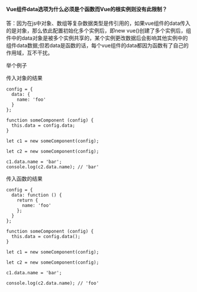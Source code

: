 #### Vue组件data选项为什么必须是个函数而Vue的根实例则没有此限制？

答：因为在js中对象、数组等复杂数据类型是传引用的，如果vue组件的data传入的是对象，那么依此配置初始化多个实例后，即new vue()创建了多个实例后，组件中的data对象是被多个实例共享的，某个实例更改数据后会影响其他实例中的组件data数据;但若data是函数的话，每个vue组件的data都因为函数有了自己的作用域，互不干扰。

举个例子

传入对象的结果
```
config = {
  data: {
    name: 'foo'
  }
};
 
function someComponent (config) {
  this.data = config.data;
}
 
let c1 = new someComponent(config);
 
let c2 = new someComponent(config);
 
c1.data.name = 'bar';
console.log(c2.data.name); // 'bar'
```


传入函数的结果
```
config = {
  data: function () {
    return {
      name: 'foo'
    };
  }
};
 
function someComponent (config) {
  this.data = config.data();
}
 
let c1 = new someComponent(config);
 
let c2 = new someComponent(config);
 
c1.data.name = 'bar';
 
console.log(c2.data.name); // 'foo'
```